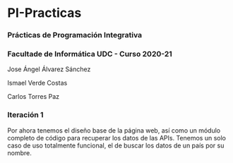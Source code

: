 # PI-Practicas

### Prácticas de Programación Integrativa
### Facultade de Informática UDC - Curso 2020-21

Jose Ángel Álvarez Sánchez

Ismael Verde Costas

Carlos Torres Paz

### Iteración 1

Por ahora tenemos el diseño base de la página web, así como un módulo completo de código para recuperar los datos de las APIs.
Tenemos un solo caso de uso totalmente funcional, el de buscar los datos de un país por su nombre.
